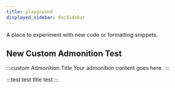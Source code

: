```yaml
---
title: playground
displayed_sidebar: docSidebar
---
```


A place to experiment with new code or formatting snippets.

## New Custom Admonition Test

:::custom Admonition Title
Your admonition content goes here.
:::

<div>

:::test test title
test
:::

</div>
